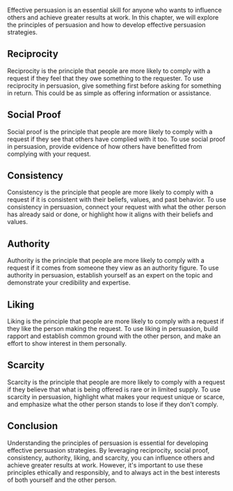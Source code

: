 
Effective persuasion is an essential skill for anyone who wants to influence others and achieve greater results at work. In this chapter, we will explore the principles of persuasion and how to develop effective persuasion strategies.

Reciprocity
-----------

Reciprocity is the principle that people are more likely to comply with a request if they feel that they owe something to the requester. To use reciprocity in persuasion, give something first before asking for something in return. This could be as simple as offering information or assistance.

Social Proof
------------

Social proof is the principle that people are more likely to comply with a request if they see that others have complied with it too. To use social proof in persuasion, provide evidence of how others have benefitted from complying with your request.

Consistency
-----------

Consistency is the principle that people are more likely to comply with a request if it is consistent with their beliefs, values, and past behavior. To use consistency in persuasion, connect your request with what the other person has already said or done, or highlight how it aligns with their beliefs and values.

Authority
---------

Authority is the principle that people are more likely to comply with a request if it comes from someone they view as an authority figure. To use authority in persuasion, establish yourself as an expert on the topic and demonstrate your credibility and expertise.

Liking
------

Liking is the principle that people are more likely to comply with a request if they like the person making the request. To use liking in persuasion, build rapport and establish common ground with the other person, and make an effort to show interest in them personally.

Scarcity
--------

Scarcity is the principle that people are more likely to comply with a request if they believe that what is being offered is rare or in limited supply. To use scarcity in persuasion, highlight what makes your request unique or scarce, and emphasize what the other person stands to lose if they don't comply.

Conclusion
----------

Understanding the principles of persuasion is essential for developing effective persuasion strategies. By leveraging reciprocity, social proof, consistency, authority, liking, and scarcity, you can influence others and achieve greater results at work. However, it's important to use these principles ethically and responsibly, and to always act in the best interests of both yourself and the other person.
